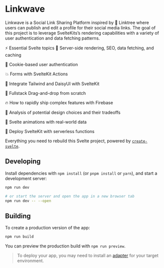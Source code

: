 # Linkwave

Linkwave is a Social Link Sharing Platform inspired by 🌴 Linktree where users can publish and edit a profile for their social media links. The goal of this project is to leverage SvelteKits’s rendering capabilities with a variety of user authentication and data fetching patterns.

⚡ Essential Svelte topics
💪 Server-side rendering, SEO, data fetching, and caching

🍪 Cookie-based user authentication

💥 Forms with SvelteKit Actions

🦋 Integrate Tailwind and DaisyUI with SvelteKit

🤏 Fullstack Drag-and-drop from scratch

🔥 How to rapidly ship complex features with Firebase

🤔 Analysis of potential design choices and their tradeoffs

🎨 Svelte animations with real-world data

💎 Deploy SvelteKit with serverless functions


Everything you need to rebuild this Svelte project, powered by [`create-svelte`](https://github.com/sveltejs/kit/tree/main/packages/create-svelte).

## Developing

Install dependencies with `npm install` (or `pnpm install` or `yarn`), and start a development server:

```bash
npm run dev

# or start the server and open the app in a new browser tab
npm run dev -- --open
```

## Building

To create a production version of the app:

```bash
npm run build
```

You can preview the production build with `npm run preview`.

> To deploy your app, you may need to install an [adapter](https://kit.svelte.dev/docs/adapters) for your target environment.
